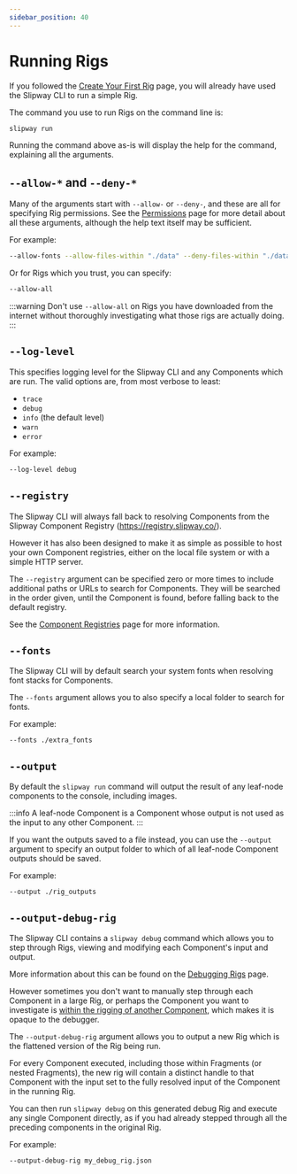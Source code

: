 ```yaml
---
sidebar_position: 40
---
```


# Running Rigs

If you followed the [Create Your First Rig](/docs/getting-started/create-your-first-rig.md) page, you will already have
used the Slipway CLI to run a simple Rig.

The command you use to run Rigs on the command line is:

```sh
slipway run
```

Running the command above as-is will display the help for the command, explaining all the arguments.

## `--allow-*` and `--deny-*`

Many of the arguments start with `--allow-` or `--deny-`, and these are all for specifying Rig permissions.
See the [Permissions](/docs/basics/permissions) page for more detail about all these arguments, although
the help text itself may be sufficient.

For example:
```sh
--allow-fonts --allow-files-within "./data" --deny-files-within "./data/secrets" --allow-registry-components
```

Or for Rigs which you trust, you can specify:
```sh
--allow-all
```

:::warning
Don't use `--allow-all` on Rigs you have downloaded from the internet without thoroughly investigating
what those rigs are actually doing.
:::

## `--log-level`

This specifies logging level for the Slipway CLI and any Components which are run.
The valid options are, from most verbose to least:
- `trace`
- `debug`
- `info` (the default level)
- `warn`
- `error`

For example:
```sh
--log-level debug
```

## `--registry`

The Slipway CLI will always fall back to resolving Components from the Slipway Component Registry (https://registry.slipway.co/).

However it has also been designed to make it as simple as possible to host your own Component registries, 
either on the local file system or with a simple HTTP server.

The `--registry` argument can be specified zero or more times to include additional paths or URLs to search for Components.
They will be searched in the order given, until the Component is found, before falling back to the default registry.

See the [Component Registries](/docs/guides/component-registries#custom-component-registries) page for more information.

## `--fonts`

The Slipway CLI will by default search your system fonts when resolving font stacks for Components.

The `--fonts` argument allows you to also specify a local folder to search for fonts.

For example:

```
--fonts ./extra_fonts
```

## `--output`

By default the `slipway run` command will output the result of any leaf-node components to the console, including images.

:::info
A leaf-node Component is a Component whose output is not used as the input to any other Component.
:::

If you want the outputs saved to a file instead, you can use the `--output` argument to specify 
an output folder to which of all leaf-node Component outputs should be saved.

For example:
```
--output ./rig_outputs
```

## `--output-debug-rig`

The Slipway CLI contains a `slipway debug` command which allows you to step through
Rigs, viewing and modifying each Component's input and output.

More information about this can be found on the [Debugging Rigs](/docs/guides/debugging-rigs) page.

However sometimes you don't want to manually step through each Component in a large Rig, or perhaps the Component
you want to investigate is [within the rigging of another Component](/docs/basics/components#rigging), which makes it is opaque to the debugger.

The `--output-debug-rig` argument allows you to output a new Rig which is the flattened version of the
Rig being run.

For every Component executed, including those within Fragments (or nested Fragments), the new rig will contain
a distinct handle to that Component with the input set to the fully resolved input of the Component in the running Rig.

You can then run `slipway debug` on this generated debug Rig and execute any single Component directly, as if you had
already stepped through all the preceding components in the original Rig.

For example:
```sh
--output-debug-rig my_debug_rig.json
```

